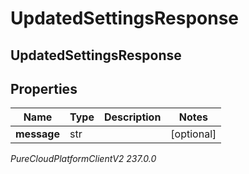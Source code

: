# UpdatedSettingsResponse

## UpdatedSettingsResponse

## Properties

|Name | Type | Description | Notes|
|------------ | ------------- | ------------- | -------------|
| **message** | str |  | [optional] |



_PureCloudPlatformClientV2 237.0.0_
